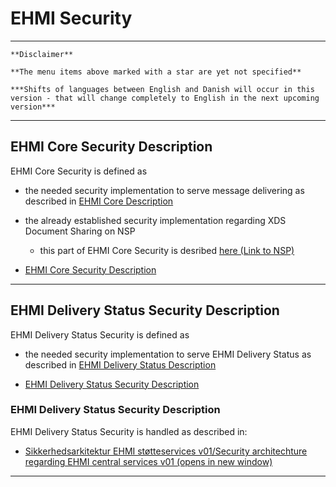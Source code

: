 # EHMI Security 

***

    **Disclaimer** 
    
    **The menu items above marked with a star are yet not specified**
    
    ***Shifts of languages between English and Danish will occur in this version - that will change completely to English in the next upcoming version***
    
***

## EHMI Core Security Description

EHMI Core Security is defined as
- the needed security implementation to serve message delivering as described in [EHMI Core Description](../ecore/index.md#ehmi-core-description)
- the already established security implementation regarding XDS Document Sharing on NSP
    - this part of EHMI Core Security is desribed [here (Link to NSP)]()

- [EHMI Core Security Description](security-specification-of-ehmi-core.md)

***


## EHMI Delivery Status Security Description

EHMI Delivery Status Security is defined as
- the needed security implementation to serve EHMI Delivery Status as described in [EHMI Delivery Status Description](../eds/index.md#ehmi-delivery-status-description)

- [EHMI Delivery Status Security Description](security-specification-of-ehmi-eds.md)

### EHMI Delivery Status Security Description

EHMI Delivery Status Security is handled as described in:
- <a href="./media/Sikkerhedsarkitektur%20EHMI%20støtteservices%20v01.pdf" target="_blank">Sikkerhedsarkitektur EHMI støtteservices v01/Security architechture regarding EHMI central services v01 (opens in new window)</a>

***
